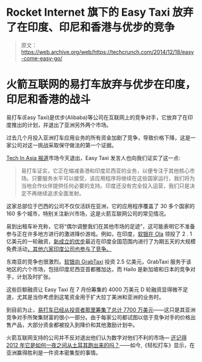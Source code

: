 # Rocket Internet 旗下的 Easy Taxi 放弃了在印度、印尼和香港与优步的竞争

> 原文：<https://web.archive.org/web/https://techcrunch.com/2014/12/18/easy-come-easy-go/>

# 火箭互联网的易打车放弃与优步在印度，印尼和香港的战斗

易打车(Easy Taxi)是优步(Alibaba)等公司在互联网上的竞争对手，它放弃了在印度推出的计划，并退出了亚洲另外两个市场。

过去几个月投入亚洲打车应用业务的所有资金加剧了竞争，导致价格下降，这是一家公司对这一挑战采取保守做法的第一个证据。

[Tech In Asia 报道](https://web.archive.org/web/20230323190830/https://www.techinasia.com/easytaxi-runs-out-of-gas-in-hong-kong-indonesia-and-india/)市场今天退出，Easy Taxi 发言人也向我们证实了这一点:

> 易打车证实，它正在缩减香港和印度尼西亚的业务，以便专注于其他核心市场。只要服务水平可以接受，该应用程序将继续在这些国家运行，我们将为当地合作伙伴提供任何必要的支持。印度还没有完全投入运营，我们只是决定不再继续追求全面发射。

这家总部位于巴西的公司不仅仅活跃在亚洲，它的应用程序覆盖了 30 多个国家的 160 多个城市，特别关注新兴市场，这是火箭互联网公司的常见情况。

易到出租车补充称，它将“偶尔调整我们在其他市场的足迹”，这可能表明它不准备参与正在许多地方进行的激进降价游戏。例如，在印度，[软银在 Ola](https://web.archive.org/web/20230323190830/https://techcrunch.com/2014/10/27/olacabs-softbank-india/) 领投了 2 . 1 亿美元的一轮融资，[新成立的优步](https://web.archive.org/web/20230323190830/https://techcrunch.com/2014/12/04/uber-confirms-new-1-2b-funding-round-looks-to-asia-for-expansion/)最近在印度全国范围内进行了为期五天的大规模免费活动[，其他六家印度公司也参与了竞争。](https://web.archive.org/web/20230323190830/https://techcrunch.com/2014/11/26/uber-is-literally-sucking-the-money-out-of-its-rivals-in-india/)

东南亚的竞争也很激烈。[软银向 GrabTaxi](https://web.archive.org/web/20230323190830/https://techcrunch.com/2014/12/03/softbank-invests-250m-in-grabtaxi-ubers-archrival-in-southeast-asia/) 投资 2.5 亿美元，GrabTaxi 服务于该地区的六个市场，包括印度尼西亚首都雅加达，而 Hailo 是新加坡和日本的竞争对手，计划及时扩张。

这些巨额融资让 Easy Taxi 在 7 月份筹集的 4000 万美元 D 轮融资显得微不足道，尤其是当你考虑到这笔资金用于扩大拉丁美洲和亚洲的业务时。

到目前为止，[易打车已经从投资者那里筹集了总计 7700 万美元](https://web.archive.org/web/20230323190830/http://www.crunchbase.com/organization/easy-taxi)——这只是其亚洲竞争对手所聚集财富的很小一部分。由于每家公司都试图以低于竞争对手的价格出售产品，大部分资金都被投入到降价和其他激励计划中。

火箭互联网支持的公司并不反对退出他们认为数字对他们不利的市场— [还记得 2012 年它是如何一夜之间从土耳其跑出来的吗？](https://web.archive.org/web/20230323190830/http://venturevillage.eu/rocket-internet-to-shut-down-turkey-operations)——如今,《轻松打车》显示，在亚洲赢得胜利是一件资本密集型的事情。